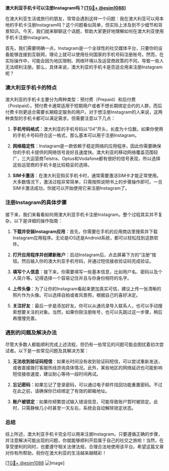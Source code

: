 **澳大利亚手机卡可以注册Instagram吗？[[TG💪+ @esim1088](https://t.me/s/esim1088)]**

在澳大利亚生活或旅行的朋友，常常会遇到这样一个问题：我在澳大利亚可以用本地的手机卡注册Instagram吗？这个问题看似简单，但实际上涉及到不少细节和背景知识。今天，我们就来聊聊这个话题，帮助大家更好地理解如何在澳大利亚使用手机卡注册Instagram。

首先，我们需要明确一点，Instagram是一个全球性的社交媒体平台，只要你的设备能够连接到互联网，理论上就可以使用任何国家的手机号码注册账号。然而，在实际操作中，可能会因为地区限制、网络环境以及运营商政策的不同，导致一些人无法顺利注册。那么，具体来说，澳大利亚的手机卡是否适合用来注册Instagram呢？

### 澳大利亚手机卡的特点

澳大利亚的手机卡主要分为两种类型：预付费（Prepaid）和后付费（Postpaid）。预付费卡通常适用于短期用户或者不想长期绑定合约的人群，而后付费卡则更适合需要长期稳定服务的用户。对于想注册Instagram的人来说，这两种类型的手机卡都可以满足需求，但需要注意以下几点：

1. **手机号码格式**：澳大利亚的手机号码以“04”开头，长度为十位数。如果你使用的手机卡号码符合这一格式，那么基本可以用于注册Instagram。
   
2. **网络稳定性**：Instagram是一款依赖于稳定网络的应用程序，因此你需要确保你的手机卡提供的网络信号良好且速度快。澳大利亚的移动网络覆盖范围较广，三大运营商Telstra、Optus和Vodafone都有很好的信号表现，所以选择这些运营商的手机卡是比较稳妥的选择。

3. **SIM卡激活**：在澳大利亚购买手机卡时，通常需要激活SIM卡才能正常使用。大多数情况下，激活过程非常简单，只需按照说明书上的步骤操作即可。一旦SIM卡激活成功，你就可以开始使用它来注册Instagram了。

### 注册Instagram的具体步骤

接下来，我们来看看如何用澳大利亚手机卡注册Instagram。整个过程其实并不复杂，以下是详细的操作指南：

1. **下载并安装Instagram应用**：首先，你需要在手机的应用商店里搜索并下载Instagram应用程序。无论是iOS还是Android系统，都可以轻松找到这款软件。

2. **打开应用程序并创建新账户**：启动Instagram后，点击屏幕下方的“注册”按钮。然后输入你的澳大利亚手机号码，并通过短信接收验证码完成验证。

3. **填写个人信息**：接下来，你需要填写一些基本信息，比如用户名、密码以及个人简介等。记得选择一个容易记住并且与你身份相符的名字。

4. **上传头像**：为了让你的Instagram看起来更加真实可信，建议上传一张清晰的照片作为头像。可以选择自拍或者风景照，根据自己的喜好决定。

5. **关注好友**：最后一步是添加好友。你可以从通讯录导入联系人，也可以手动搜索想要关注的对象。当然，如果你刚注册账号，也可以先跳过这一步骤，稍后再慢慢完善。

### 遇到的问题及解决办法

尽管大多数人都能顺利完成上述流程，但仍有一些常见的问题可能会困扰着初次尝试者。以下是一些常见问题及其解决方案：

1. **无法收到验证码短信**：如果长时间没有收到验证码短信，可以尝试重新发送，或者直接拨打客服热线咨询具体情况。此外，某些地区的网络延迟也可能影响短信接收速度，建议耐心等待一段时间再试。

2. **忘记密码**：如果忘记了登录密码，可以通过电子邮件找回功能重置密码。不过在此之前，请确保你已经绑定了有效的邮箱地址。

3. **账户被锁定**：如果你频繁尝试输入错误信息，可能导致账户暂时被锁定。此时，只需静候几小时甚至一天左右，系统会自动解除锁定状态。

### 总结

综上所述，澳大利亚手机卡完全可以用来注册Instagram。只要遵循正确的步骤，并注意解决可能出现的问题，你就能够顺利开启属于自己的社交之旅啦！当然，在享受便利的同时，也要遵守相关法律法规，合理合法地使用该平台。希望这篇文章对你有所帮助，祝你在澳大利亚的生活越来越精彩！

[[TG💪+ @esim1088](https://t.me/s/esim1088) ![Image](https://i.postimg.cc/4NQfJmqS/Snipaste-2025-05-13-00-14-12.png)]
